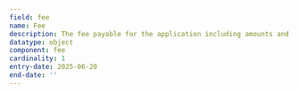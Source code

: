 ```yaml
---
field: fee
name: Fee
description: The fee payable for the application including amounts and transaction details
datatype: object
component: fee
cardinality: 1
entry-date: 2025-06-20
end-date: ''
---
```


